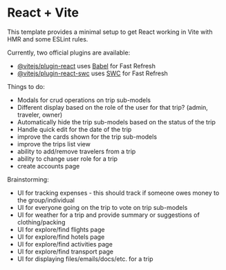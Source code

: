 # React + Vite

This template provides a minimal setup to get React working in Vite with HMR and some ESLint rules.

Currently, two official plugins are available:

- [@vitejs/plugin-react](https://github.com/vitejs/vite-plugin-react/blob/main/packages/plugin-react/README.md) uses [Babel](https://babeljs.io/) for Fast Refresh
- [@vitejs/plugin-react-swc](https://github.com/vitejs/vite-plugin-react-swc) uses [SWC](https://swc.rs/) for Fast Refresh


Things to do:
- Modals for crud operations on trip sub-models
- Different display based on the role of the user for that trip? (admin, traveler, owner)
- Automatically hide the trip sub-models based on the status of the trip
- Handle quick edit for the date of the trip
- improve the cards shown for the trip sub-models
- improve the trips list view
- ability to add/remove travelers from a trip
- ability to change user role for a trip
- create accounts page




Brainstorming:
- UI for tracking expenses - this should track if someone owes money to the group/individual
- UI for everyone going on the trip to vote on trip sub-models
- UI for weather for a trip and provide summary or suggestions of clothing/packing
- UI for explore/find flights page
- UI for explore/find hotels page
- UI for explore/find activities page
- UI for explore/find transport page
- UI for displaying files/emails/docs/etc. for a trip